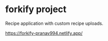 # forkify project

Recipe application with custom recipe uploads.

https://forkify-pranav994.netlify.app/
